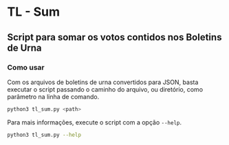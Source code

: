 # TL - Sum

## Script para somar os votos contidos nos Boletins de Urna

### Como usar

Com os arquivos de boletins de urna convertidos para JSON, basta executar o script passando o caminho do arquivo, ou diretório, como parâmetro na linha de comando.

```bash
python3 tl_sum.py <path>
```

Para mais informações, execute o script com a opção `--help`.

```bash
python3 tl_sum.py --help
```